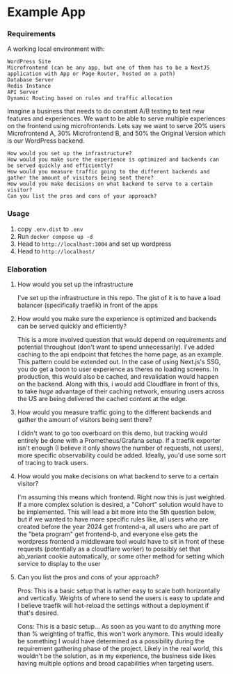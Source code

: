 # Example App

### Requirements

A working local environment with:

    WordPress Site
    Microfrontend (can be any app, but one of them has to be a NextJS application with App or Page Router, hosted on a path)
    Database Server
    Redis Instance
    API Server
    Dynamic Routing based on rules and traffic allocation

Imagine a business that needs to do constant A/B testing to test new features and experiences. We want to be able to serve multiple experiences on the frontend using microfrontends. Lets say we want to serve 20% users Microfrontend A, 30% Microfrontend B, and 50% the Original Version which is our WordPress backend.

    How would you set up the infrastructure?
    How would you make sure the experience is optimized and backends can be served quickly and efficiently?
    How would you measure traffic going to the different backends and gather the amount of visitors being sent there?
    How would you make decisions on what backend to serve to a certain visitor?
    Can you list the pros and cons of your approach?


### Usage

1. copy `.env.dist` to `.env`
2. Run `docker compose up -d`
3. Head to `http://localhost:3004` and set up wordpress
4. Head to `http://localhost/`

### Elaboration

1. How would you set up the infrastructure

    I've set up the infrastructure in this repo. The gist of it is to have a load balancer (specifically traefik) in front of the apps

2. How would you make sure the experience is optimized and backends can be served quickly and efficiently?

    This is a more involved question that would depend on requirements and potential throughout (don't want to spend unnecessarily).
    I've added caching to the api endpoint that fetches the home page, as an example. This pattern could be extended out. In the case of using Next.js's SSG, you do get a boon to user experience as theres no loading screens. In production, this would also be cached, and revalidation would happen on the backend.
    Along with this, i would add Cloudflare in front of this, to take *huge* advantage of their caching network, ensuring users across the US are being delivered the cached content at the edge.

3. How would you measure traffic going to the different backends and gather the amount of visitors being sent there?

   I didn't want to go too overboard on this demo, but tracking would entirely be done with a Prometheus/Grafana setup.
   If a traefik exporter isn't enough (I believe it only shows the number of requests, not users), more specific observability
   could be added. Ideally, you'd use some sort of tracing to track users.

4. How would you make decisions on what backend to serve to a certain visitor?
   
   I'm assuming this means which frontend. Right now this is just weighted. If a more complex solution is desired, a "Cohort" solution would have to be implemented.
   This will lead a bit more into the 5th question below, but if we wanted to have more specific rules like, all users who are created before the year 2024 get frontend-a, all users who are part of the "beta program" get frontend-b, and everyone else gets the wordpress frontend
   a middleware tool would have to sit in front of these requests (potentially as a cloudflare worker) to possibly set that ab_variant cookie automatically, or some other method for setting which service to display to the user

5. Can you list the pros and cons of your approach?
   
   Pros: This is a basic setup that is rather easy to scale both horizontally and vertically. Weights of where to send the users is easy to update
   and I believe traefik will hot-reload the settings without a deployment if that's desired.

   Cons: This is a basic setup... As soon as you want to do anything more than % weighting of traffic, this won't work anymore. This would ideally be something
   I would have determined as a possibility during the requirement gathering phase of the project. Likely in the real world, this wouldn't be the solution, as in my experience,
   the business side likes having multiple options and broad capabilities when targeting users.
